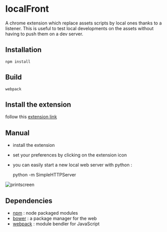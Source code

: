# localFront

A chrome extension which replace assets scripts by local ones thanks to a listener.
This is useful to test local developments on the assets without having to push them on a dev server.


## Installation

    npm install


## Build

    webpack


## Install the extension

follow this [extension link]


## Manual

* install the extension
* set your preferences by clicking on the extension icon
* you can easily start a new local web server with python :

    python -m SimpleHTTPServer

![printscreen](https://raw.githubusercontent.com/hllwd/localFront/master/doc/images/printscreen.png?token=41305__eyJzY29wZSI6IlJhd0Jsb2I6aGxsd2QvbG9jYWxGcm9udC9tYXN0ZXIvZG9jL2ltYWdlcy9wcmludHNjcmVlbi5wbmciLCJleHBpcmVzIjoxNDEyMTY1OTI0fQ%3D%3D--6807776889601c641c1b8afdffa70f9ae41cb677)



## Dependencies

* [npm] : node packaged modules
* [bower] : a package manager for the web
* [webpack] : module bendler for JavaScript


[npm]: https://www.npmjs.org/
[bower]: http://bower.io/
[webpack]: http://webpack.github.io/
[extension link]: https://chrome.google.com/webstore/detail/localfront/iaodcilabgpbebmnndapdcighghdppho